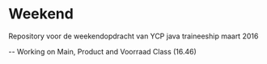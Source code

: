 # Weekend
Repository voor de weekendopdracht van YCP java traineeship maart 2016


-- Working on Main, Product and Voorraad Class (16.46)
